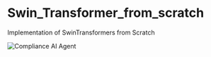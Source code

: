 # Swin_Transformer_from_scratch
Implementation of SwinTransformers from Scratch

![Compliance AI Agent](https://github.com/01PrathamS/Swin_Transformer_from_scratch/tree/main/images/swin_transformer_architecture.png)
